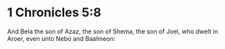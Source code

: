 # 1 Chronicles 5:8

And Bela the son of Azaz, the son of Shema, the son of Joel, who dwelt in Aroer, even unto Nebo and Baalmeon: